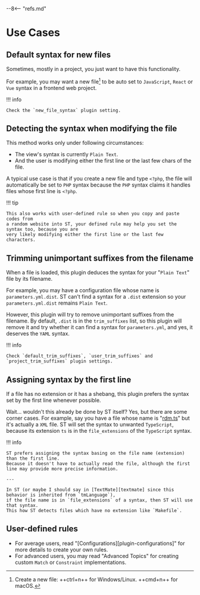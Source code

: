 --8<-- "refs.md"

# Use Cases

## Default syntax for new files

Sometimes, mostly in a project, you just want to have this functionality.

For example, you may want a new file[^1] to be auto set to
`JavaScript`, `React` or `Vue` syntax in a frontend web project.

!!! info

    Check the `new_file_syntax` plugin setting.

## Detecting the syntax when modifying the file

This method works only under following circumstances:

- The view's syntax is currently `Plain Text`.
- And the user is modifying either the first line or the last few chars of the file.

A typical use case is that if you create a new file and type `<?php`, the file will automatically
be set to `PHP` syntax because the `PHP` syntax claims it handles files whose first line is `<?php`.

!!! tip

    This also works with user-defined rule so when you copy and paste codes from
    a random website into ST, your defined rule may help you set the syntax too, because you are
    very likely modifying either the first line or the last few characters.

## Trimming unimportant suffixes from the filename

When a file is loaded, this plugin deduces the syntax for your "`Plain Text`" file by its filename.

For example, you may have a configuration file whose name is `parameters.yml.dist`.
ST can't find a syntax for a `.dist` extension so your `parameters.yml.dist` remains `Plain Text`.

However, this plugin will try to remove unimportant suffixes from the filename.
By default, `.dist` is in the `trim_suffixes` list, so this plugin will remove it and try whether
it can find a syntax for `parameters.yml`, and yes, it deserves the `YAML` syntax.

!!! info

    Check `default_trim_suffixes`, `user_trim_suffixes` and `project_trim_suffixes` plugin settings.

## Assigning syntax by the first line

If a file has no extension or it has a shebang, this plugin prefers the syntax set by the first line whenever possible.

Wait... wouldn't this already be done by ST itself? Yes, but there are some corner cases.
For example, say you have a file whose name is "[rdm.ts]" but it's actually a `XML` file.
ST will set the syntax to unwanted `TypeScript`, because its extension `ts`
is in the `file_extensions` of the `TypeScript` syntax.

!!! info

    ST prefers assigning the syntax basing on the file name (extension) than the first line.
    Because it doesn't have to actually read the file, although the first line may provide more precise information.

    ---

    In ST (or maybe I should say in [TextMate][textmate] since this behavior is inherited from `tmLanguage`),
    if the file name is in `file_extensions` of a syntax, then ST will use that syntax.
    This how ST detects files which have no extension like `Makefile`.

## User-defined rules

- For average users, read "[Configurations][plugin-configurations]" for more details to create your own rules.
- For advanced users, you may read "Advanced Topics" for creating custom `Match` or `Constraint` implementations.

[rdm.ts]: https://github.com/uglide/RedisDesktopManager/blob/783540ab/src/resources/translations/rdm.ts

[^1]: Create a new file: ++ctrl+n++ for Windows/Linux. ++cmd+n++ for macOS.
